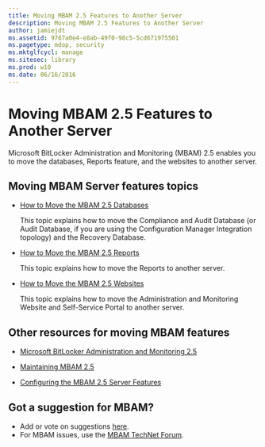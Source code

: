 ```yaml
---
title: Moving MBAM 2.5 Features to Another Server
description: Moving MBAM 2.5 Features to Another Server
author: jamiejdt
ms.assetid: 9767a0e4-e8ab-49f0-98c5-5cd671975501
ms.pagetype: mdop, security
ms.mktglfcycl: manage
ms.sitesec: library
ms.prod: w10
ms.date: 06/16/2016
---
```



# Moving MBAM 2.5 Features to Another Server


Microsoft BitLocker Administration and Monitoring (MBAM) 2.5 enables you to move the databases, Reports feature, and the websites to another server.

## Moving MBAM Server features topics


-   [How to Move the MBAM 2.5 Databases](how-to-move-the-mbam-25-databases.md)

    This topic explains how to move the Compliance and Audit Database (or Audit Database, if you are using the Configuration Manager Integration topology) and the Recovery Database.

-   [How to Move the MBAM 2.5 Reports](how-to-move-the-mbam-25-reports.md)

    This topic explains how to move the Reports to another server.

-   [How to Move the MBAM 2.5 Websites](how-to-move-the-mbam-25-websites.md)

    This topic explains how to move the Administration and Monitoring Website and Self-Service Portal to another server.

## <a href="" id="other-resources-for-moving-mbam-features-"></a>Other resources for moving MBAM features


-   [Microsoft BitLocker Administration and Monitoring 2.5](index.md)

-   [Maintaining MBAM 2.5](maintaining-mbam-25.md)

-   [Configuring the MBAM 2.5 Server Features](configuring-the-mbam-25-server-features.md)

## Got a suggestion for MBAM?
- Add or vote on suggestions [here](http://mbam.uservoice.com/forums/268571-microsoft-bitlocker-administration-and-monitoring). 
- For MBAM issues, use the [MBAM TechNet Forum](https://social.technet.microsoft.com/Forums/home?forum=mdopmbam).

 

 





